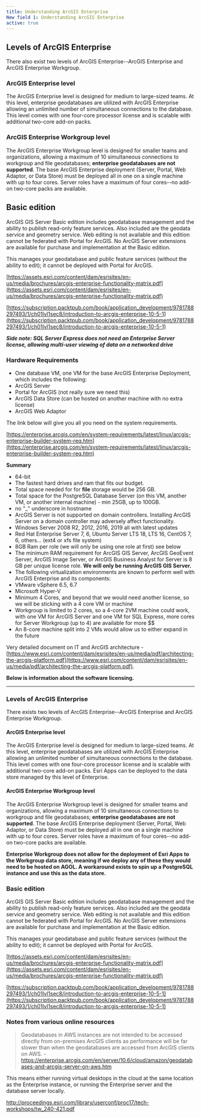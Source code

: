 ```yaml
---
title: Understanding ArcGIS Enterprise
New field 1: Understanding ArcGIS Enterprise
active: true
---
```


## Levels of ArcGIS Enterprise

There also exist two levels of ArcGIS Enterprise--ArcGIS Enterprise and ArcGIS Enterprise Workgroup.

### ArcGIS Enterprise level

The ArcGIS Enterprise level is designed for medium to large-sized teams. At this level, enterprise geodatabases are utilized with ArcGIS Enterprise allowing an unlimited number of simultaneous connections to the database. This level comes with one four-core processor license and is scalable with additional two-core add-on packs.

### ArcGIS Enterprise Workgroup level

The ArcGIS Enterprise Workgroup level is designed for smaller teams and organizations, allowing a maximum of 10 simultaneous connections to workgroup and file geodatabases; **enterprise geodatabases are not supported**. The base ArcGIS Enterprise deployment (Server, Portal, Web Adaptor, or Data Store) must be deployed all in one on a single machine with up to four cores. Server roles have a maximum of four cores--no add-on two-core packs are available.

## Basic edition

ArcGIS GIS Server Basic edition includes geodatabase management and the ability to publish read-only feature services. Also included are the geodata service and geometry service. Web editing is not available and this edition cannot be federated with Portal for ArcGIS. No ArcGIS Server extensions are available for purchase and implementation at the Basic edition.

This manages your geodatabase and public feature services (without the ability to edit); it cannot be deployed with Portal for ArcGIS.

[https://assets.esri.com/content/dam/esrisites/en-us/media/brochures/arcgis-enterprise-functionality-matrix.pdf](https://assets.esri.com/content/dam/esrisites/en-us/media/brochures/arcgis-enterprise-functionality-matrix.pdf)

[https://subscription.packtpub.com/book/application_development/9781788297493/1/ch01lvl1sec8/introduction-to-arcgis-enterprise-10-5-1](https://subscription.packtpub.com/book/application_development/9781788297493/1/ch01lvl1sec8/introduction-to-arcgis-enterprise-10-5-1)

***Side note: SQL Server Express does not need an Enterprise Server license, allowing multi-user viewing of data on a networked drive***

### Hardware Requirements

- One database VM, one VM for the base ArcGIS Enterprise Deployment, which includes the following:
 - ArcGIS Server
 - Portal for ArcGIS (not really sure we need this)
 - ArcGIS Data Store (can be hosted on another machine with no extra license)
 - ArcGIS Web Adaptor

The link below will give you all you need on the system requirements.

[https://enterprise.arcgis.com/en/system-requirements/latest/linux/arcgis-enterprise-builder-system-req.htm](https://enterprise.arcgis.com/en/system-requirements/latest/linux/arcgis-enterprise-builder-system-req.htm)

**Summary**
 - 64-bit
 - The fastest hard drives and ram that fits our budget.
  - Total space needed for for **file** storage would be 256 GB.
  - Total space for the PostgreSQL Database Server (on this VM, another VM, or another internal machine) - min 25GB, up to 100GB.
 - no "_" underscore in hostname
 - ArcGIS Server is not supported on domain controllers. Installing ArcGIS Server on a domain controller may adversely affect functionality.
 - Windows Server 2008 R2, 2012, 2016, 2019 all with latest updates
 - Red Hat Enterprise Server 7, 6, Ubuntu Server LTS 18, LTS 16, CentOS 7, 6, others... (ext4 or xfs file system)
 - 8GB Ram per role (we will only be using one role at first) see below
 - The minimum RAM requirement for ArcGIS GIS Server, ArcGIS GeoEvent Server, ArcGIS Image Server, or ArcGIS Business Analyst for Server is 8 GB per unique license role. **We will only be running ArcGIS GIS Server.**
 - The following virtualization environments are known to perform well with ArcGIS Enterprise and its components:
  - VMware vSphere 6.5, 6.7
  - Microsoft Hyper-V
 - Minimum 4 Cores, and beyond that we would need another license, so we will be sticking with a 4 core VM or machine
 - Workgroup is limited to 2 cores, so a 4-core 2VM machine could work, with one VM for ArcGIS Server and one VM for SQL Express, more cores for Server Workgroup (up to 4) are available for more $$
 - An 8-core machine split into 2 VMs would allow us to either expand in the future
 
Very detailed document on IT and ArcGIS architecture - [https://www.esri.com/content/dam/esrisites/en-us/media/pdf/architecting-the-arcgis-platform.pdf](https://www.esri.com/content/dam/esrisites/en-us/media/pdf/architecting-the-arcgis-platform.pdf).

**Below is information about the software licensing.**

---


### Levels of ArcGIS Enterprise

There exists two levels of ArcGIS Enterprise--ArcGIS Enterprise and ArcGIS Enterprise Workgroup.

#### ArcGIS Enterprise level

The ArcGIS Enterprise level is designed for medium to large-sized teams. At this level, enterprise geodatabases are utilized with ArcGIS Enterprise allowing an unlimited number of simultaneous connections to the database. This level comes with one four-core processor license and is scalable with additional two-core add-on packs. Esri Apps can be deployed to the data store managed by this level of Enterprise.

#### ArcGIS Enterprise Workgroup level

The ArcGIS Enterprise Workgroup level is designed for smaller teams and organizations, allowing a maximum of 10 simultaneous connections to workgroup and file geodatabases; **enterprise geodatabases are not supported**. The base ArcGIS Enterprise deployment (Server, Portal, Web Adaptor, or Data Store) must be deployed all in one on a single machine with up to four cores. Server roles have a maximum of four cores--no add-on two-core packs are available.

**Enterprise Workgroup does not allow for the deployment of Esri Apps to the Workgroup data store, meaning if we deploy any of these they would need to be hosted on AGOL. A workaround exists to spin up a PostgreSQL instance and use this as the data store.**

### Basic edition

ArcGIS GIS Server Basic edition includes geodatabase management and the ability to publish read-only feature services. Also included are the geodata service and geometry service. Web editing is not available and this edition cannot be federated with Portal for ArcGIS. No ArcGIS Server extensions are available for purchase and implementation at the Basic edition.

This manages your geodatabase and public feature services (without the ability to edit); it cannot be deployed with Portal for ArcGIS.

[https://assets.esri.com/content/dam/esrisites/en-us/media/brochures/arcgis-enterprise-functionality-matrix.pdf](https://assets.esri.com/content/dam/esrisites/en-us/media/brochures/arcgis-enterprise-functionality-matrix.pdf)

[https://subscription.packtpub.com/book/application_development/9781788297493/1/ch01lvl1sec8/introduction-to-arcgis-enterprise-10-5-1](https://subscription.packtpub.com/book/application_development/9781788297493/1/ch01lvl1sec8/introduction-to-arcgis-enterprise-10-5-1)

### Notes from various online resources

> Geodatabases in AWS instances are not intended to be accessed directly from on-premises ArcGIS clients as performance will be far slower than when the geodatabases are accessed from ArcGIS clients on AWS. - https://enterprise.arcgis.com/en/server/10.6/cloud/amazon/geodatabases-and-arcgis-server-on-aws.htm

This means either running virtual desktops in the cloud at the same location as the Enterprise instance, or running the Enterprise server and the database server locally.

http://proceedings.esri.com/library/userconf/proc17/tech-workshops/tw_240-421.pdf
